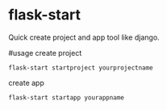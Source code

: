 #  flask-start
Quick create project and app tool like django.

#usage
create project
```
flask-start startproject yourprojectname
```

create app
```
flask-start startapp yourappname
```
